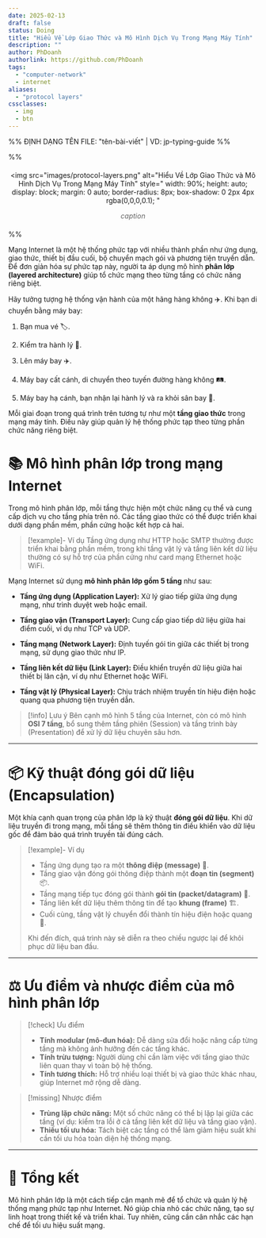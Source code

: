 ```yaml
---
date: 2025-02-13
draft: false
status: Doing
title: "Hiểu Về Lớp Giao Thức và Mô Hình Dịch Vụ Trong Mạng Máy Tính"
description: ""
author: PhDoanh
authorlink: https://github.com/PhDoanh
tags: 
  - "computer-network"
  - internet
aliases:
  - "protocol layers"
cssclasses:
  - img
  - btn
---
```

%% ĐỊNH DẠNG TÊN FILE: "tên-bài-viết" | VD: jp-typing-guide %%

%% <figure style="text-align: center; margin: 20px auto;">
  <img 
    src="images/protocol-layers.png"
    alt="Hiểu Về Lớp Giao Thức và Mô Hình Dịch Vụ Trong Mạng Máy Tính" 
    style="
      width: 90%;
      height: auto;
      display: block;
      margin: 0 auto;
      border-radius: 8px;
      box-shadow: 0 2px 4px rgba(0,0,0,0.1);
    "
  >
  <figcaption style="
    font-style: italic;
    color: #666;
    margin-top: 10px;
    font-size: 1em;
    padding: 0 10px;
  ">
    <em>caption</em>
  </figcaption>
</figure> %%

Mạng Internet là một hệ thống phức tạp với nhiều thành phần như ứng dụng, giao thức, thiết bị đầu cuối, bộ chuyển mạch gói và phương tiện truyền dẫn. Để đơn giản hóa sự phức tạp này, người ta áp dụng mô hình **phân lớp (layered architecture)** giúp tổ chức mạng theo từng tầng có chức năng riêng biệt.

Hãy tưởng tượng hệ thống vận hành của một hãng hàng không ✈️. Khi bạn di chuyển bằng máy bay:

1. Bạn mua vé 🏷️.

2. Kiểm tra hành lý 🎒.
  
3. Lên máy bay ✈️.

4. Máy bay cất cánh, di chuyển theo tuyến đường hàng không 🛤️.
  
5. Máy bay hạ cánh, bạn nhận lại hành lý và ra khỏi sân bay 🎫.

Mỗi giai đoạn trong quá trình trên tương tự như một **tầng giao thức** trong mạng máy tính. Điều này giúp quản lý hệ thống phức tạp theo từng phần chức năng riêng biệt.

# 📚 Mô hình phân lớp trong mạng Internet 

Trong mô hình phân lớp, mỗi tầng thực hiện một chức năng cụ thể và cung cấp dịch vụ cho tầng phía trên nó. Các tầng giao thức có thể được triển khai dưới dạng phần mềm, phần cứng hoặc kết hợp cả hai.

> [!example]- Ví dụ
> Tầng ứng dụng như HTTP hoặc SMTP thường được triển khai bằng phần mềm, trong khi tầng vật lý và tầng liên kết dữ liệu thường có sự hỗ trợ của phần cứng như card mạng Ethernet hoặc WiFi.

Mạng Internet sử dụng **mô hình phân lớp gồm 5 tầng** như sau:

- **Tầng ứng dụng (Application Layer):** Xử lý giao tiếp giữa ứng dụng mạng, như trình duyệt web hoặc email. 

- **Tầng giao vận (Transport Layer):** Cung cấp giao tiếp dữ liệu giữa hai điểm cuối, ví dụ như TCP và UDP. 

- **Tầng mạng (Network Layer):** Định tuyến gói tin giữa các thiết bị trong mạng, sử dụng giao thức như IP. 

- **Tầng liên kết dữ liệu (Link Layer):** Điều khiển truyền dữ liệu giữa hai thiết bị lân cận, ví dụ như Ethernet hoặc WiFi. 

- **Tầng vật lý (Physical Layer):** Chịu trách nhiệm truyền tín hiệu điện hoặc quang qua phương tiện truyền dẫn.

> [!info] Lưu ý
> Bên cạnh mô hình 5 tầng của Internet, còn có mô hình **OSI 7 tầng**, bổ sung thêm tầng phiên (Session) và tầng trình bày (Presentation) để xử lý dữ liệu chuyên sâu hơn.

---

# 📦 Kỹ thuật đóng gói dữ liệu (Encapsulation)

Một khía cạnh quan trọng của phân lớp là kỹ thuật **đóng gói dữ liệu**. Khi dữ liệu truyền đi trong mạng, mỗi tầng sẽ thêm thông tin điều khiển vào dữ liệu gốc để đảm bảo quá trình truyền tải đúng cách.

> [!example]- Ví dụ
> - Tầng ứng dụng tạo ra một **thông điệp (message)** 📩.
> - Tầng giao vận đóng gói thông điệp thành một **đoạn tin (segment)** 📦.
> - Tầng mạng tiếp tục đóng gói thành **gói tin (packet/datagram)** 📜.
> - Tầng liên kết dữ liệu thêm thông tin để tạo **khung (frame)** 🏗️.
> - Cuối cùng, tầng vật lý chuyển đổi thành tín hiệu điện hoặc quang 📡.
> 
> Khi đến đích, quá trình này sẽ diễn ra theo chiều ngược lại để khôi phục dữ liệu ban đầu.

---

# ⚖️ Ưu điểm và nhược điểm của mô hình phân lớp

> [!check] Ưu điểm
> - **Tính modular (mô-đun hóa):** Dễ dàng sửa đổi hoặc nâng cấp từng tầng mà không ảnh hưởng đến các tầng khác.
> - **Tính trừu tượng:** Người dùng chỉ cần làm việc với tầng giao thức liên quan thay vì toàn bộ hệ thống. 
> - **Tính tương thích:** Hỗ trợ nhiều loại thiết bị và giao thức khác nhau, giúp Internet mở rộng dễ dàng.

> [!missing] Nhược điểm
> - **Trùng lặp chức năng:** Một số chức năng có thể bị lặp lại giữa các tầng (ví dụ: kiểm tra lỗi ở cả tầng liên kết dữ liệu và tầng giao vận).
> - **Thiếu tối ưu hóa:** Tách biệt các tầng có thể làm giảm hiệu suất khi cần tối ưu hóa toàn diện hệ thống mạng.

---

# 🎯 Tổng kết
Mô hình phân lớp là một cách tiếp cận mạnh mẽ để tổ chức và quản lý hệ thống mạng phức tạp như Internet. Nó giúp chia nhỏ các chức năng, tạo sự linh hoạt trong thiết kế và triển khai. Tuy nhiên, cũng cần cân nhắc các hạn chế để tối ưu hiệu suất mạng.
